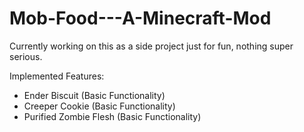 # Mob-Food---A-Minecraft-Mod

Currently working on this as a side project just for fun, nothing super serious.

Implemented Features:
- Ender Biscuit (Basic Functionality)
- Creeper Cookie (Basic Functionality)
- Purified Zombie Flesh (Basic Functionality)
